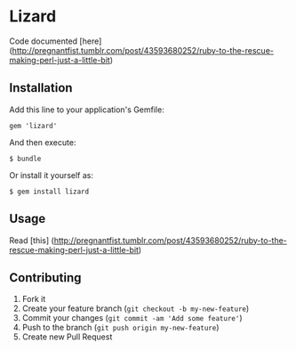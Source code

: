 # Lizard

Code documented [here]
(http://pregnantfist.tumblr.com/post/43593680252/ruby-to-the-rescue-making-perl-just-a-little-bit)

## Installation

Add this line to your application's Gemfile:

    gem 'lizard'

And then execute:

    $ bundle

Or install it yourself as:

    $ gem install lizard

## Usage

Read [this]
(http://pregnantfist.tumblr.com/post/43593680252/ruby-to-the-rescue-making-perl-just-a-little-bit)

## Contributing

1. Fork it
2. Create your feature branch (`git checkout -b my-new-feature`)
3. Commit your changes (`git commit -am 'Add some feature'`)
4. Push to the branch (`git push origin my-new-feature`)
5. Create new Pull Request
